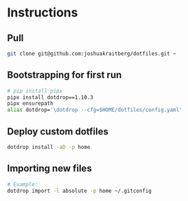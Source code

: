 # Instructions

## Pull
```sh
git clone git@github.com:joshuakraitberg/dotfiles.git ~
```

## Bootstrapping for first run
```sh
# pip install pipx
pipx install dotdrop==1.10.3
pipx ensurepath
alias dotdrop='\dotdrop --cfg=$HOME/dotfiles/config.yaml'
```

## Deploy custom dotfiles
```sh
dotdrop install -aD -p home
```

## Importing new files
```sh
# Example:
dotdrop import -l absolute -p home ~/.gitconfig
```
